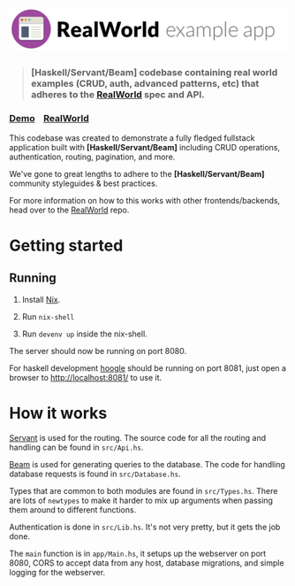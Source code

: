 # ![RealWorld Example App](logo.png)

> ### [Haskell/Servant/Beam] codebase containing real world examples (CRUD, auth, advanced patterns, etc) that adheres to the [RealWorld](https://github.com/gothinkster/realworld) spec and API.


### [Demo](https://github.com/gothinkster/realworld)&nbsp;&nbsp;&nbsp;&nbsp;[RealWorld](https://github.com/gothinkster/realworld)


This codebase was created to demonstrate a fully fledged fullstack application
built with **[Haskell/Servant/Beam]** including CRUD operations, authentication,
routing, pagination, and more.

We've gone to great lengths to adhere to the **[Haskell/Servant/Beam]**
community styleguides & best practices.

For more information on how to this works with other frontends/backends, head
over to the [RealWorld](https://github.com/gothinkster/realworld) repo.


# Getting started

## Running

1. Install [Nix](https://nixos.org/nix/).

2. Run `nix-shell`

3. Run `devenv up` inside the nix-shell.

The server should now be running on port 8080.

For haskell development
[hoogle](https://wiki.haskell.org/index.php?title=Hoogle) should be running on
port 8081, just open a browser to
[http://localhost:8081/](http://localhost:8081/) to use it.


# How it works

[Servant](https://haskell-servant.readthedocs.io/en/stable/) is used for the
routing. The source code for all the routing and handling can be found in
`src/Api.hs`.

[Beam](http://hackage.haskell.org/package/beam-core) is used for generating
queries to the database. The code for handling database requests is found in
`src/Database.hs`.

Types that are common to both modules are found in `src/Types.hs`. There are
lots of `newtypes` to make it harder to mix up arguments when passing them
around to different functions.

Authentication is done in `src/Lib.hs`. It's not very pretty, but it gets the
job done.

The `main` function is in `app/Main.hs`, it setups up the webserver on port
8080, CORS to accept data from any host, database migrations, and simple logging
for the webserver.
